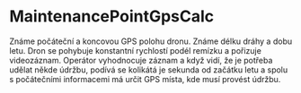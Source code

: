 # MaintenancePointGpsCalc
Známe počáteční a koncovou GPS polohu dronu. Známe délku dráhy a dobu letu.  Dron se pohybuje konstantní rychlostí podél remízku a pořizuje videozáznam. Operátor vyhodnocuje záznam a když vidí, že je potřeba udělat někde údržbu, podívá se kolikátá je sekunda od začátku letu a spolu s počátečními informacemi má určit GPS místa, kde musí provést údržbu.
